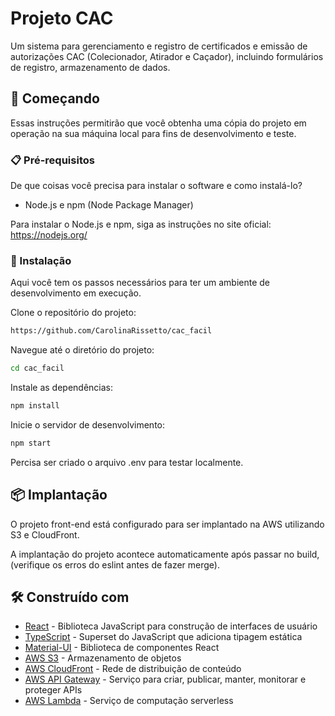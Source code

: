 # Projeto CAC

Um sistema para gerenciamento e registro de certificados e emissão de autorizações CAC (Colecionador, Atirador e Caçador), incluindo formulários de registro, armazenamento de dados.

## 🚀 Começando

Essas instruções permitirão que você obtenha uma cópia do projeto em operação na sua máquina local para fins de desenvolvimento e teste.

### 📋 Pré-requisitos

De que coisas você precisa para instalar o software e como instalá-lo?

- Node.js e npm (Node Package Manager)

Para instalar o Node.js e npm, siga as instruções no site oficial: https://nodejs.org/


### 🔧 Instalação

Aqui você tem os passos necessários para ter um ambiente de desenvolvimento em execução.

Clone o repositório do projeto: 
```sh
https://github.com/CarolinaRissetto/cac_facil
```
Navegue até o diretório do projeto:
```sh
cd cac_facil
```
Instale as dependências:
```sh
npm install
```
Inicie o servidor de desenvolvimento:
```sh
npm start
```

Percisa ser criado o arquivo .env para testar localmente.

## 📦 Implantação

O projeto front-end está configurado para ser implantado na AWS utilizando S3 e CloudFront.

A implantação do projeto acontece automaticamente após passar no build, (verifique os erros do eslint antes de fazer merge).

## 🛠️ Construído com

* [React](https://reactjs.org/) - Biblioteca JavaScript para construção de interfaces de usuário
* [TypeScript](https://www.typescriptlang.org/) - Superset do JavaScript que adiciona tipagem estática
* [Material-UI](https://material-ui.com/) - Biblioteca de componentes React
* [AWS S3](https://aws.amazon.com/s3/) - Armazenamento de objetos
* [AWS CloudFront](https://aws.amazon.com/cloudfront/) - Rede de distribuição de conteúdo
* [AWS API Gateway](https://aws.amazon.com/api-gateway/) - Serviço para criar, publicar, manter, monitorar e proteger APIs
* [AWS Lambda](https://aws.amazon.com/lambda/) - Serviço de computação serverless
